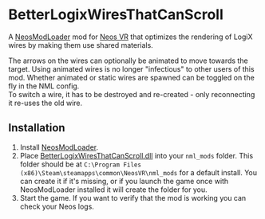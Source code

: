 BetterLogixWiresThatCanScroll
=============================

A [NeosModLoader](https://github.com/zkxs/NeosModLoader) mod for [Neos VR](https://neos.com/) that optimizes the rendering of LogiX wires by making them use shared materials.

The arrows on the wires can optionally be animated to move towards the target. Using animated wires is no longer "infectious" to other users of this mod.
Whether animated or static wires are spawned can be toggled on the fly in the NML config.  
To switch a wire, it has to be destroyed and re-created - only reconnecting it re-uses the old wire.

## Installation
1. Install [NeosModLoader](https://github.com/zkxs/NeosModLoader).
2. Place [BetterLogixWiresThatCanScroll.dll](https://github.com/Banane9/NeosBetterLogixWiresThatCanScroll/releases/latest/download/BetterLogixWiresThatCanScroll.dll) into your `nml_mods` folder. This folder should be at `C:\Program Files (x86)\Steam\steamapps\common\NeosVR\nml_mods` for a default install. You can create it if it's missing, or if you launch the game once with NeosModLoader installed it will create the folder for you.
3. Start the game. If you want to verify that the mod is working you can check your Neos logs.
